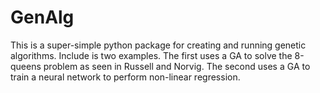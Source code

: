 GenAlg
========

This is a super-simple python package for creating and running genetic algorithms.
Include is two examples. The first uses a GA to solve the 8-queens problem as seen
in Russell and Norvig. The second uses a GA to train a neural network to perform
non-linear regression.
